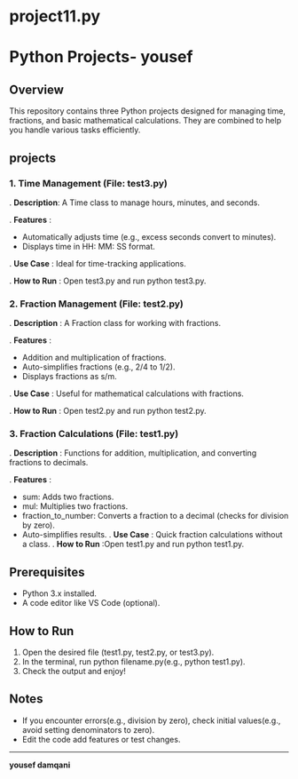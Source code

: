# project11.py
# Python Projects- yousef

## Overview 
This repository contains three Python projects designed for managing time, fractions, and basic mathematical calculations. They are combined to help you handle various tasks efficiently.

## projects
### 1. Time Management (File: test3.py)
. **Description**: A Time class to manage hours, minutes, and seconds.

. **Features** :

  - Automatically adjusts time (e.g., excess seconds convert to minutes).
  - Displays time in HH: MM: SS format.

. **Use Case** : Ideal for time-tracking applications.

. **How to Run** : Open test3.py and run python test3.py.

### 2. Fraction Management (File: test2.py)

. **Description** : A Fraction class for working with fractions.

. **Features** :

- Addition and multiplication of fractions.
- Auto-simplifies fractions (e.g., 2/4 to 1/2).
- Displays fractions as s/m.

. **Use Case** : Useful for mathematical calculations with fractions.

. **How to Run** : Open test2.py and run python test2.py.

### 3. Fraction Calculations (File: test1.py)

. **Description** : Functions for addition, multiplication, and converting fractions to decimals.

. **Features** :

- sum: Adds two fractions.
- mul: Multiplies two fractions.
- fraction_to_number: Converts a fraction to a decimal (checks for division by zero).
- Auto-simplifies results.
. **Use Case** : Quick fraction calculations without a class.
. **How to Run** :Open test1.py and run python test1.py.

## Prerequisites
- Python 3.x installed.
- A code editor like VS Code (optional).

## How to Run
1. Open the desired file (test1.py, test2.py, or test3.py).
2. In the terminal, run python filename.py(e.g., python test1.py).
3. Check the output and enjoy!

## Notes
- If you encounter errors(e.g., division by zero), check initial values(e.g., avoid setting denominators to zero).
- Edit the code add features or test changes.
---


**yousef damqani**
